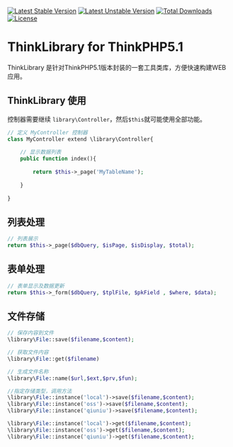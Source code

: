 [![Latest Stable Version](https://poser.pugx.org/zoujingli/think-library/v/stable)](https://packagist.org/packages/zoujingli/think-library) 
[![Latest Unstable Version](https://poser.pugx.org/zoujingli/think-library/v/unstable)](https://packagist.org/packages/zoujingli/think-library) 
[![Total Downloads](https://poser.pugx.org/zoujingli/think-library/downloads)](https://packagist.org/packages/zoujingli/think-library) 
[![License](https://poser.pugx.org/zoujingli/think-library/license)](https://packagist.org/packages/zoujingli/think-library)

# ThinkLibrary for ThinkPHP5.1
ThinkLibrary 是针对ThinkPHP5.1版本封装的一套工具类库，方便快速构建WEB应用。

## ThinkLibrary 使用
控制器需要继续 `library\Controller`，然后`$this`就可能使用全部功能。
```php
// 定义 MyController 控制器
class MyController extend \library\Controller{
    
    // 显示数据列表
    public function index(){
    
        return $this->_page('MyTableName');
        
    }
    
}
```

## 列表处理
```php
// 列表展示
return $this->_page($dbQuery, $isPage, $isDisplay, $total);
```

## 表单处理
```php
// 表单显示及数据更新
return $this->_form($dbQuery, $tplFile, $pkField , $where, $data);
```

## 文件存储
```php
// 保存内容到文件
\library\File::save($filename,$content);

// 获取文件内容
\library\File::get($filename)

// 生成文件名称
\library\File::name($url,$ext,$prv,$fun);

//指定存储类型，调用方法
\library\File::instance('local')->save($filename,$content);
\library\File::instance('oss')->save($filename,$content);
\library\File::instance('qiuniu')->save($filename,$content);

\library\File::instance('local')->get($filename,$content);
\library\File::instance('oss')->get($filename,$content);
\library\File::instance('qiuniu')->get($filename,$content);
```